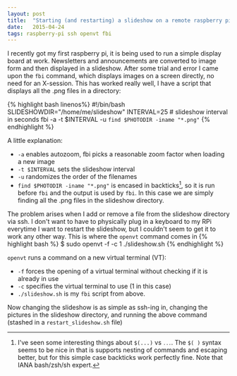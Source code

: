 ```yaml
---
layout: post
title:  "Starting (and restarting) a slideshow on a remote raspberry pi"
date:   2015-04-24 
tags: raspberry-pi ssh openvt fbi
---
```


I recently got my first raspberry pi, it is being used to run a simple display board at work. Newsletters
and announcements are converted to image form and then displayed in a slideshow. After some trial and error
I came upon the ```fbi``` command, which displays images on a screen directly, no need for an
X-session. This has worked really well, I have a script that displays all the .png files in a directory:

{% highlight bash linenos%}
#!/bin/bash
SLIDESHOWDIR="/home/me/slideshow"
INTERVAL=25 # slideshow interval in seconds
fbi -a -t $INTERVAL -u `find $PHOTODIR -iname "*.png"`
{% endhighlight %}

A little explanation:  

  *    ```-a``` enables autozoom, fbi picks a reasonable zoom factor when loading a new image
  *    ```-t $INTERVAL``` sets the slideshow interval
  *    ```-u``` randomizes the order of the filenames
  *    ```find $PHOTODIR -iname "*.png"``` is encased in backticks[^1], so it is run before ```fbi``` and the output is used by ```fbi```. In this case we are simply finding all the .png files in the slideshow directory.


The problem arises when I add or remove a file from the slideshow directory via ssh. I don't want to have to physically plug in a keyboard to my RPi everytime I want to restart the slideshow, but I couldn't seem to get it to work any other way. This is where the ```openvt``` command comes in
{% highlight bash %}
$ sudo openvt -f -c 1 ./slideshow.sh
{% endhighlight %}

```openvt``` runs a command on a new virtual terminal (VT):  

  * ```-f``` forces the opening of a virtual terminal without checking if it is already in use
  * ```-c``` specifies the virtual terminal to use (1 in this case)
  * ```./slideshow.sh``` is my ```fbi``` script from above.

Now changing the slideshow is as simple as ssh-ing in, changing the pictures in the slideshow directory, and running the above command (stashed in a ```restart_slideshow.sh``` file)




















[^1]: I've seen some interesting things about ```$(...)``` vs <code>`...`</code>. The ```$( )``` syntax seems to be nice in that is supports nesting of commands and escaping better, but for this simple case backticks work perfectly fine. Note that IANA bash/zsh/sh expert.
